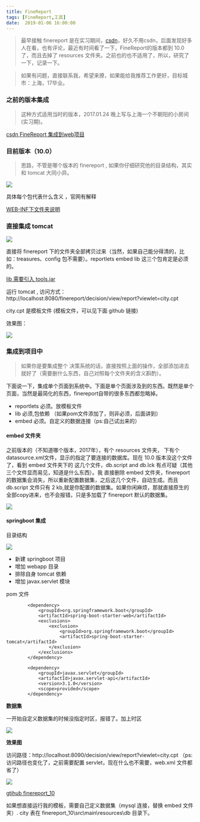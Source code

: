 ```yaml
---
title: FineReport
tags: [FineReport,工具]
date:  2019-01-06 16:00:00
---
```



> 最早接触 finereport 是在实习期间，[csdn](https://blog.csdn.net/qq_30009669/article/details/54710492#reply)，好久不用csdn，后面发现好多人在看，也有评论，最近有时间看了一下，FineReport的版本都到 10.0 了，而且去掉了 resources 文件夹。之前也的也不适用了，所以，研究了一下，记录一下。


> 如果有问题，直接联系我，希望来撩，如果能给我推荐工作更好，目标城市：上海，17毕业。


<!--more-->

### 之前的版本集成


> 这种方式适用当时的版本，2017.01.24 晚上写与上海一个不朝阳的小房间(实习期)。

[csdn FineReport 集成到web项目 ](https://blog.csdn.net/qq_30009669/article/details/54710492)



### 目前版本（10.0）

> 思路，不管是哪个版本的 finereport , 如果你仔细研究他的目录结构，其实和 tomcat 大同小异。

![](https://beer-1256523277.cos.ap-shanghai.myqcloud.com/blog/20190106162908.png)

具体每个包代表什么含义 ，官网有解释

[WEB-INF下文件夹说明](http://help.finereport.com/doc-view-1912.html)

### 直接集成 tomcat 
![](https://beer-1256523277.cos.ap-shanghai.myqcloud.com/blog/20190106163352.png)

直接将    finereport 下的文件夹全部拷贝过来（当然，如果自己能分得清的，比如：treasures、config 包不需要）。reportlets  embed  lib 这三个包肯定是必须的。

[lib 需要引入 tools.jar](http://help.finereport.com/doc-view-2475.html)


运行  tomcat , 访问方式： http://localhost:8080/finereport/decision/view/report?viewlet=city.cpt

city.cpt 是模板文件 (模板文件，可以见下面 github 链接)

效果图：

![](https://beer-1256523277.cos.ap-shanghai.myqcloud.com/blog/20190106163845.png)

### 集成到项目中

> 如果你是要集成整个 决策系统的话，直接按照上面的操作，全部添加进去就好了（需要删什么东西，自己对照每个文件夹的含义斟酌）。


下面说一下，集成单个页面到系统中。下面是单个页面涉及到的东西。既然是单个页面，当然是最简化的东西，finereport自带的很多东西都忽略掉。

- reportlets 必须。放模板文件
- lib 必须,包依赖 （如果pom文件添加了，则非必须，后面讲到）
- embed 必须。自定义的数据连接（ps:自己试出来的）


#### embed 文件夹

之前版本的（不知道哪个版本，2017年），有个 resources 文件夹， 下有个 datasource.xml文件，显示的指定了要连接的数据库。现在 10.0 版本没这个文件了，看到 embed 文件夹下的 这几个文件，db.script and db.lck 有点可疑（其他三个文件显而易见，知道是什么东西）。我 直接删除 embed 文件夹，finereport 的数据集会消失，所以重新配置数据集，之后这几个文件，自动生成。而且 db.script 文件只有 2 kb,就是你配置的数据集。如果你闲麻烦，那就直接原生的全部copy进来，也不会报错，只是多加载了 finereport 默认的数据集。

![](https://beer-1256523277.cos.ap-shanghai.myqcloud.com/blog/20190106195258.png)


#### springboot 集成

目录结构

![](https://beer-1256523277.cos.ap-shanghai.myqcloud.com/blog/20190106200717.png)

- 新建 springboot 项目
- 增加 webapp 目录
- 排除自身 tomcat 依赖
- 增加 javax.servlet 模块


pom 文件

```
        <dependency>
            <groupId>org.springframework.boot</groupId>
            <artifactId>spring-boot-starter-web</artifactId>
            <exclusions>
                <exclusion>
                    <groupId>org.springframework.boot</groupId>
                    <artifactId>spring-boot-starter-tomcat</artifactId>
                </exclusion>
            </exclusions>
        </dependency>

        <dependency>
            <groupId>javax.servlet</groupId>
            <artifactId>javax.servlet-api</artifactId>
            <version>3.1.0</version>
            <scope>provided</scope>
        </dependency>
```

**数据集**

一开始自定义数据集的时候没指定时区，报错了。加上时区

![](https://beer-1256523277.cos.ap-shanghai.myqcloud.com/blog/20190106201638.png)


**效果图**

访问路径：http://localhost:8090/decision/view/report?viewlet=city.cpt （ps:访问路径也变化了，之前需要配置 servlet，现在什么也不需要，web.xml 文件都省了）

![](https://beer-1256523277.cos.ap-shanghai.myqcloud.com/blog/20190106202046.png)

[gtihub finereport_10](https://github.com/yangyang5214/finereport/tree/master/finereport_10)


如果想直接运行我的模板，需要自己定义数据集（mysql 连接，替换 embed 文件夹）. city 表在 finereport_10\src\main\resources\db 目录下。

